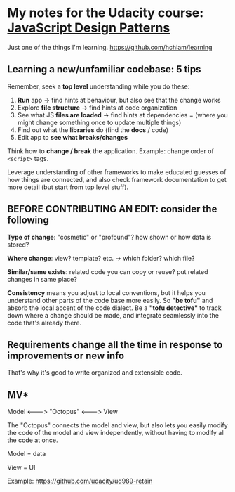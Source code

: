 # My notes for the Udacity course: [JavaScript Design Patterns](https://classroom.udacity.com/courses/ud989)

Just one of the things I'm learning. <https://github.com/hchiam/learning>

## Learning a new/unfamiliar codebase: 5 tips

Remember, seek a **top level** understanding while you do these:

1. **Run** app -> find hints at behaviour, but also see that the change works
2. Explore **file structure** -> find hints at code organization
3. See what JS **files are loaded** -> find hints at dependencies = (where you might change something once to update multiple things)
4. Find out what the **libraries** do (find the **docs** / code)
5. Edit app to **see what breaks/changes**

Think how to **change / break** the application. Example: change order of `<script>` tags.

Leverage understanding of other frameworks to make educated guesses of how things are connected, and also check framework documentation to get more detail (but start from top level stuff).

## BEFORE CONTRIBUTING AN EDIT: consider the following

**Type of change**: "cosmetic" or "profound"? how shown or how data is stored?

**Where change**: view? template? etc. -> which folder? which file?

**Similar/same exists**: related code you can copy or reuse? put related changes in same place?

**Consistency** means you adjust to local conventions, but it helps you understand other parts of the code base more easily. So **"be tofu"** and absorb the local accent of the code dialect. Be a **"tofu detective"** to track down where a change should be made, and integrate seamlessly into the code that's already there.

## Requirements change all the time in response to improvements or new info

That's why it's good to write organized and extensible code.

## MV\*

Model <---> "Octopus" <---> View

The "Octopus" connects the model and view, but also lets you easily modify the code of the model and view independently, without having to modify all the code at once.

Model = data

View = UI

Example: <https://github.com/udacity/ud989-retain>
